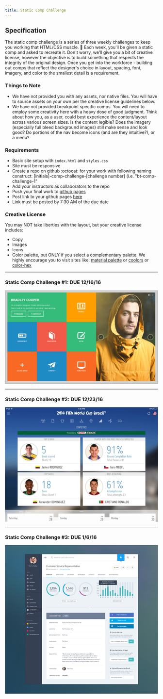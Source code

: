 ```yaml
---
title: Static Comp Challenge 
---
```


## Specification
The static comp challenge is a series of three weekly challenges to keep you working that HTML/CSS muscle. :muscle: Each week, you'll be given a static comp and asked to recreate it. Don't worry, we'll give you a bit of creative license, however the objective is to build something that respects the integrity of the original design. Once you get into the workforce - building out comps that reflect the designer's choice in layout, spacing, font, imagery, and color to the smallest detail is a requirement.

### Things to Note
 - We have not provided you with any assets, nor native files. You will have to source assets on your own per the creative license guidelines below.
 - We have not provided breakpoint specific comps. You will need to employ some creativity here with a heavy dose of good judgment. Think about how you, as a user, could best experience the content/layout across various screen sizes. Is the content legible? Does the imagery (especially full bleed background images) still make sense and look good? Do portions of the nav become icons (and are they intuitive?), or a menu?

### Requirements

  - Basic site setup with `index.html` and `styles.css`
  - Site must be responsive
  - Create a repo on github :octocat: for your work with following naming construct: [initials]-comp-challenge-[challenge number] (i.e. "bt-comp-challenge-1"
  - Add your instructors as collaborators to the repo
  - Push your final work to [github pages](https://pages.github.com/)
  - Post link to your github pages [here](https://docs.google.com/spreadsheets/d/10oLWn4Zjj-jK4hWKpLRGQbshMACoIr1oVayAMvbfjTA/edit#gid=0)
  - Link must be posted by 7:30 AM of the due date

### Creative License
You may NOT take liberties with the layout, but your creative license includes:

* Copy
* Images
* Icons
* Color palette, but ONLY if you select a complementary palette. We highly encourage you to visit sites like: [material palette](https://www.materialpalette.com/) or [coolors](https://coolors.co/) or [color-hex](http://www.color-hex.com/color-palettes/)

***

### Static Comp Challenge #1: DUE 12/16/16

![static-comp-challenge-1](/assets/images/static-comp-challenge-1.jpg)

***

### Static Comp Challenge #2: DUE 12/23/16

![static-comp-challenge-2](/assets/images/static-comp-challenge-2.jpg)

***

### Static Comp Challenge #3: DUE 1/6/16

![static-comp-challenge-3](/assets/images/static-comp-challenge-3.jpg)
